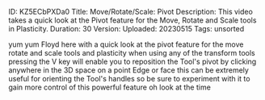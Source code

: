 ID: KZ5ECbPXDa0
Title: Move/Rotate/Scale: Pivot
Description: This video takes a quick look at the Pivot feature for the Move, Rotate and Scale tools in Plasticity.
Duration: 30
Version: 
Uploaded: 20230515
Tags: unsorted

yum yum Floyd here with a quick look at
the pivot feature for the move rotate
and scale tools and plasticity when
using any of the transform tools
pressing the V key will enable you to
reposition the Tool's pivot by clicking
anywhere in the 3D space on a point Edge
or face
this can be extremely useful for
orienting the Tool's handles so be sure
to experiment with it to gain more
control of this powerful feature oh look
at the time
